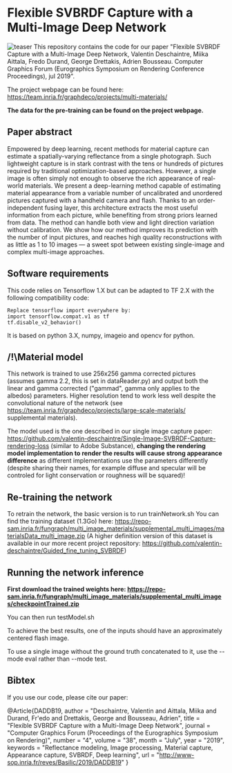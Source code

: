 # Flexible SVBRDF Capture with a Multi-Image Deep Network
![teaser](https://team.inria.fr/graphdeco/files/2019/06/teaser_v0.jpg)
This repository contains the code for our paper "Flexible SVBRDF Capture with a Multi-Image Deep Network, Valentin Deschaintre, Miika Aittala, Fredo Durand, George Drettakis, Adrien Bousseau. Computer Graphics Forum (Eurographics Symposium on Rendering Conference Proceedings), jul 2019".

The project webpage can be found here: https://team.inria.fr/graphdeco/projects/multi-materials/

**The data for the pre-training can be found on the project webpage.**

## Paper abstract
Empowered by deep learning, recent methods for material capture can estimate a spatially-varying reflectance from a single photograph. Such lightweight capture is in stark contrast with the tens or hundreds of pictures required by traditional optimization-based approaches. However, a single image is often simply not enough to observe the rich appearance of real-world materials. We present a deep-learning method capable of estimating material appearance from a variable number of uncalibrated and unordered pictures captured with a handheld camera and flash. Thanks to an order-independent fusing layer, this architecture extracts the most useful information from each picture, while benefiting from strong priors learned from data. The method can handle both view and light direction variation without calibration. We show how our method improves its prediction with the number of input pictures, and reaches high quality reconstructions with as little as 1 to 10 images — a sweet spot between existing single-image and complex multi-image approaches.

## Software requirements
This code relies on Tensorflow 1.X but can be adapted to TF 2.X with the following compatibility code:

    Replace tensorflow import everywhere by:
    import tensorflow.compat.v1 as tf
    tf.disable_v2_behavior()
    
It is based on python 3.X, numpy, imageio and opencv for python.

## /!\Material model
This network is trained to use 256x256 gamma corrected pictures (assumes gamma 2.2, this is set in dataReader.py) and output both the linear and gamma corrected ("gammad", gamma only applies to the albedos) parameters. Higher resolution tend to work less well despite the convolutional nature of the network (see https://team.inria.fr/graphdeco/projects/large-scale-materials/ supplemental materials). 

The model used is the one described in our single image capture paper: https://github.com/valentin-deschaintre/Single-Image-SVBRDF-Capture-rendering-loss (similar to Adobe Substance), **changing the rendering model implementation to render the results will cause strong appearance difference** as different implementations use the parameters differently (despite sharing their names, for example diffuse and specular will be controled for light conservation or roughness will be squared)! 

## Re-training the network
To retrain the network, the basic version is to run trainNetwork.sh
You can find the training dataset (1.3Go) here: https://repo-sam.inria.fr/fungraph/multi_image_materials/supplemental_multi_images/materialsData_multi_image.zip
(A higher definition version of this dataset is available in our more recent project repository: https://github.com/valentin-deschaintre/Guided_fine_tuning_SVBRDF)

## Running the network inference
**First download the trained weights here: https://repo-sam.inria.fr/fungraph/multi_image_materials/supplemental_multi_images/checkpointTrained.zip**

You can then run testModel.sh

To achieve the best results, one of the inputs should have an approximately centered flash image.

To use a single image without the ground truth concatenated to it, use the --mode eval rather than --mode test.

## Bibtex
If you use our code, please cite our paper:

@Article{DADDB19,
  author       = "Deschaintre, Valentin and Aittala, Miika and Durand, Fr\'edo and Drettakis, George and Bousseau, Adrien",
  title        = "Flexible SVBRDF Capture with a Multi-Image Deep Network",
  journal      = "Computer Graphics Forum (Proceedings of the Eurographics Symposium on Rendering)",
  number       = "4",
  volume       = "38",
  month        = "July",
  year         = "2019",
  keywords     = "Reflectance modeling, Image processing, Material capture, Appearance capture, SVBRDF, Deep learning",
  url          = "http://www-sop.inria.fr/reves/Basilic/2019/DADDB19"
}


